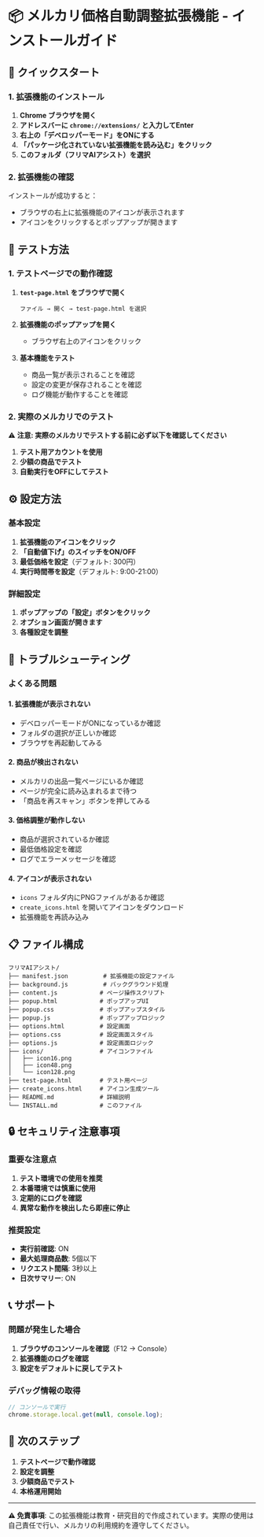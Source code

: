 # 📦 メルカリ価格自動調整拡張機能 - インストールガイド

## 🚀 クイックスタート

### 1. 拡張機能のインストール

1. **Chrome ブラウザを開く**
2. **アドレスバーに `chrome://extensions/` と入力してEnter**
3. **右上の「デベロッパーモード」をONにする**
4. **「パッケージ化されていない拡張機能を読み込む」をクリック**
5. **このフォルダ（フリマAIアシスト）を選択**

### 2. 拡張機能の確認

インストールが成功すると：
- ブラウザの右上に拡張機能のアイコンが表示されます
- アイコンをクリックするとポップアップが開きます

## 🧪 テスト方法

### 1. テストページでの動作確認

1. **`test-page.html` をブラウザで開く**
   ```
   ファイル → 開く → test-page.html を選択
   ```

2. **拡張機能のポップアップを開く**
   - ブラウザ右上のアイコンをクリック

3. **基本機能をテスト**
   - 商品一覧が表示されることを確認
   - 設定の変更が保存されることを確認
   - ログ機能が動作することを確認

### 2. 実際のメルカリでのテスト

⚠️ **注意: 実際のメルカリでテストする前に必ず以下を確認してください**

1. **テスト用アカウントを使用**
2. **少額の商品でテスト**
3. **自動実行をOFFにしてテスト**

## ⚙️ 設定方法

### 基本設定

1. **拡張機能のアイコンをクリック**
2. **「自動値下げ」のスイッチをON/OFF**
3. **最低価格を設定**（デフォルト: 300円）
4. **実行時間帯を設定**（デフォルト: 9:00-21:00）

### 詳細設定

1. **ポップアップの「設定」ボタンをクリック**
2. **オプション画面が開きます**
3. **各種設定を調整**

## 🔧 トラブルシューティング

### よくある問題

#### 1. 拡張機能が表示されない
- デベロッパーモードがONになっているか確認
- フォルダの選択が正しいか確認
- ブラウザを再起動してみる

#### 2. 商品が検出されない
- メルカリの出品一覧ページにいるか確認
- ページが完全に読み込まれるまで待つ
- 「商品を再スキャン」ボタンを押してみる

#### 3. 価格調整が動作しない
- 商品が選択されているか確認
- 最低価格設定を確認
- ログでエラーメッセージを確認

#### 4. アイコンが表示されない
- `icons` フォルダ内にPNGファイルがあるか確認
- `create_icons.html` を開いてアイコンをダウンロード
- 拡張機能を再読み込み

## 📋 ファイル構成

```
フリマAIアシスト/
├── manifest.json          # 拡張機能の設定ファイル
├── background.js          # バックグラウンド処理
├── content.js            # ページ操作スクリプト
├── popup.html            # ポップアップUI
├── popup.css             # ポップアップスタイル
├── popup.js              # ポップアップロジック
├── options.html          # 設定画面
├── options.css           # 設定画面スタイル
├── options.js            # 設定画面ロジック
├── icons/                # アイコンファイル
│   ├── icon16.png
│   ├── icon48.png
│   └── icon128.png
├── test-page.html        # テスト用ページ
├── create_icons.html     # アイコン生成ツール
├── README.md             # 詳細説明
└── INSTALL.md            # このファイル
```

## 🔒 セキュリティ注意事項

### 重要な注意点

1. **テスト環境での使用を推奨**
2. **本番環境では慎重に使用**
3. **定期的にログを確認**
4. **異常な動作を検出したら即座に停止**

### 推奨設定

- **実行前確認**: ON
- **最大処理商品数**: 5個以下
- **リクエスト間隔**: 3秒以上
- **日次サマリー**: ON

## 📞 サポート

### 問題が発生した場合

1. **ブラウザのコンソールを確認**（F12 → Console）
2. **拡張機能のログを確認**
3. **設定をデフォルトに戻してテスト**

### デバッグ情報の取得

```javascript
// コンソールで実行
chrome.storage.local.get(null, console.log);
```

## 🎯 次のステップ

1. **テストページで動作確認**
2. **設定を調整**
3. **少額商品でテスト**
4. **本格運用開始**

---

**⚠️ 免責事項**: この拡張機能は教育・研究目的で作成されています。実際の使用は自己責任で行い、メルカリの利用規約を遵守してください。
